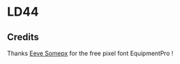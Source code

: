 # LD44

## Credits

Thanks [Eeve Somepx](https://www.twitter.com/somepx) for the free pixel font EquipmentPro !